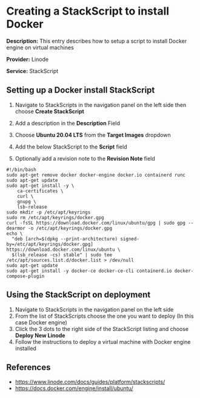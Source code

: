 # Creating a StackScript to install Docker

**Description:** This entry describes how to setup a script to install Docker engine on virtual machines

**Provider:** Linode

**Service:** StackScript

## Setting up a Docker install StackScript

1. Navigate to StackScripts in the navigation panel on the left side then choose **Create StackScript**

2. Add a description in the **Description** Field

3. Choose **Ubuntu 20.04 LTS** from the **Target Images** dropdown

4. Add the below StackScript to the **Script** field

5. Optionally add a revision note to the **Revision Note** field

```
#!/bin/bash
sudo apt-get remove docker docker-engine docker.io containerd runc
sudo apt-get update
sudo apt-get install -y \
    ca-certificates \
    curl \
    gnupg \
    lsb-release
sudo mkdir -p /etc/apt/keyrings
sudo rm /etc/apt/keyrings/docker.gpg
curl -fsSL https://download.docker.com/linux/ubuntu/gpg | sudo gpg --dearmor -o /etc/apt/keyrings/docker.gpg
echo \
  "deb [arch=$(dpkg --print-architecture) signed-by=/etc/apt/keyrings/docker.gpg] https://download.docker.com/linux/ubuntu \
  $(lsb_release -cs) stable" | sudo tee /etc/apt/sources.list.d/docker.list > /dev/null
sudo apt-get update
sudo apt-get install -y docker-ce docker-ce-cli containerd.io docker-compose-plugin
```

## Using the StackScript on deployment

1. Navigate to StackScripts in the navigation panel on the left side
2. From the list of StackScripts choose the one you want to deploy (In this case Docker engine)
3. Click the 3 dots to the right side of the StackScript listing and choose **Deploy New Linode**
4. Follow the instructions to deploy a virtual machine with Docker engine installed
  
## References
* https://www.linode.com/docs/guides/platform/stackscripts/
* https://docs.docker.com/engine/install/ubuntu/
